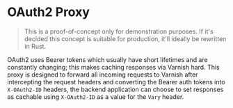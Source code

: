 # OAuth2 Proxy

> This is a proof-of-concept only for demonstration purposes.
> If it's decided this concept is suitable for production, it'll ideally be
> rewritten in Rust.

OAuth2 uses Bearer tokens which usually have short lifetimes and are constantly
changing; this makes caching responses via Varnish hard. This proxy is designed
to forward all incoming requests to Varnish after intercepting the request
headers and converting the Bearer auth tokens into `X-OAuth2-ID` headers, the
backend application can choose to set responses as cachable using `X-OAuth2-ID`
as a value for the `Vary` header.
